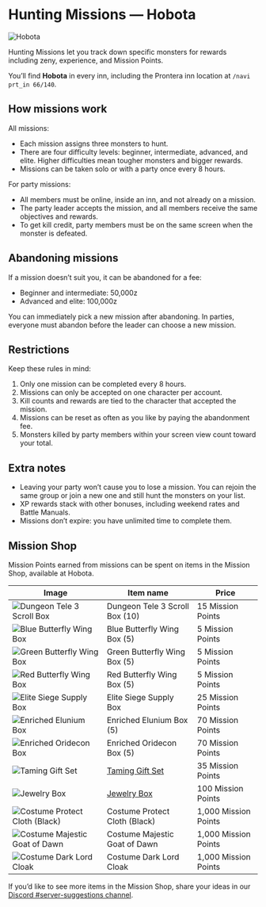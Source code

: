 # Hunting Missions — Hobota

![Hobota](img/NPC/hobota.gif)

Hunting Missions let you track down specific monsters for rewards including zeny, experience, and Mission Points.

You’ll find **Hobota** in every inn, including the Prontera inn location at `/navi prt_in 66/140`.

## How missions work

All missions:

- Each mission assigns three monsters to hunt.
- There are four difficulty levels: beginner, intermediate, advanced, and elite. Higher difficulties mean tougher monsters and bigger rewards.
- Missions can be taken solo or with a party once every 8 hours.
  
For party missions:

- All members must be online, inside an inn, and not already on a mission.
- The party leader accepts the mission, and all members receive the same objectives and rewards.
- To get kill credit, party members must be on the same screen when the monster is defeated.

## Abandoning missions
If a mission doesn’t suit you, it can be abandoned for a fee:

- Beginner and intermediate: 50,000z
- Advanced and elite: 100,000z
  
You can immediately pick a new mission after abandoning. In parties, everyone must abandon before the leader can choose a new mission.

## Restrictions
Keep these rules in mind:

1. Only one mission can be completed every 8 hours.
2. Missions can only be accepted on one character per account.
3. Kill counts and rewards are tied to the character that accepted the mission.
4. Missions can be reset as often as you like by paying the abandonment fee.
5. Monsters killed by party members within your screen view count toward your total.

## Extra notes

- Leaving your party won’t cause you to lose a mission. You can rejoin the same group or join a new one and still hunt the monsters on your list.
- XP rewards stack with other bonuses, including weekend rates and Battle Manuals.
- Missions don’t expire: you have unlimited time to complete them.

## Mission Shop
Mission Points earned from missions can be spent on items in the Mission Shop, available at Hobota.

| Image | Item name | Price |
|-------|-----------|-------|
| ![Dungeon Tele 3 Scroll Box](img/Hunting_Mission/35655-dungeon-teleport-scroll-3-box-10.gif) | Dungeon Tele 3 Scroll Box (10) | 15 Mission Points |
| ![Blue Butterfly Wing Box](img/Hunting_Mission/13855-blue-butterfly-wing-box-5.gif) | Blue Butterfly Wing Box (5) | 5 Mission Points |
| ![Green Butterfly Wing Box](img/Hunting_Mission/13851-green-butterfly-wing-box-5.gif) | Green Butterfly Wing Box (5) | 5 Mission Points |
| ![Red Butterfly Wing Box](img/Hunting_Mission/13853-red-butterfly-wing-box-5.gif) | Red Butterfly Wing Box (5) | 5 Mission Points |
| ![Elite Siege Supply Box](img/Hunting_Mission/14003-elite-supply-box.gif) | Elite Siege Supply Box | 25 Mission Points |
| ![Enriched Elunium Box](img/Hunting_Mission/14219-enriched-elunium-box-5.gif) | Enriched Elunium Box (5) | 70 Mission Points |
| ![Enriched Oridecon Box](img/Hunting_Mission/14220-enriched-oridecon-box-5.gif) | Enriched Oridecon Box (5) | 70 Mission Points |
| ![Taming Gift Set](img/Hunting_Mission/12105-taming-gift-set.gif) | [Taming Gift Set](Taming_Gift_Set.md) | 35 Mission Points |
| ![Jewelry Box](img/Hunting_Mission/12106-jewelry-box.gif) | [Jewelry Box](Jewelry_Box.md) | 100 Mission Points |
| ![Costume Protect Cloth (Black)](img/Hunting_Mission/420163-costume-protect-cloth-black.png) | Costume Protect Cloth (Black) | 1,000 Mission Points |
| ![Costume Majestic Goat of Dawn](img/Hunting_Mission/400124-costume-majestic-goat-of-dawn.png) | Costume Majestic Goat of Dawn | 1,000 Mission Points |
| ![Costume Dark Lord Cloak](img/Hunting_Mission/480288-costume-dark-lord-cloak.png) | Costume Dark Lord Cloak | 1,000 Mission Points |

If you’d like to see more items in the Mission Shop, share your ideas in our [Discord #server-suggestions channel](https://discord.com/channels/702960460168953946/1056606733218365512).